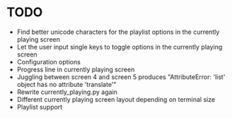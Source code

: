 # TODO
- Find better unicode characters for the playlist options in the currently playing screen
- Let the user input single keys to toggle options in the currently playing screen
- Configuration options
- Progress line in currently playing screen
- Juggling between screen 4 and screen 5 produces "AttributeError: 'list' object has no attribute 'translate'"
- Rewrite currently_playing.py again
- Different currently playing screen layout depending on terminal size
- Playlist support